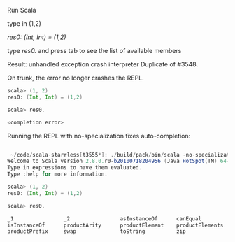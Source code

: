 Run Scala


type in (1,2)


*res0: (Int, Int) = (1,2)*


type *res0.* and press tab to see the list of available members


Result: unhandled exception crash interpreter 
Duplicate of #3548.

On trunk, the error no longer crashes the REPL.

```scala
scala> (1, 2)
res0: (Int, Int) = (1,2)

scala> res0.

<completion error>
```

Running the REPL with no-specialization fixes auto-completion:

```scala

 ~/code/scala-starrless[t3555*]: ./build/pack/bin/scala -no-specialization 
Welcome to Scala version 2.8.0.r0-b20100718204956 (Java HotSpot(TM) 64-Bit Server VM, Java 1.6.0_20).
Type in expressions to have them evaluated.
Type :help for more information.

scala> (1, 2)
res0: (Int, Int) = (1,2)

scala> res0.

_1                _2                asInstanceOf      canEqual          copy
isInstanceOf      productArity      productElement    productElements   productIterator
productPrefix     swap              toString          zip               zipped
```
